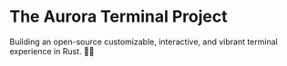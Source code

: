 # The Aurora Terminal Project
Building an open-source customizable, interactive, and vibrant terminal experience in Rust. 🌌✨
